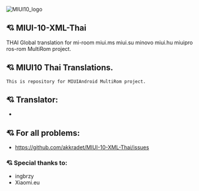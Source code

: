 ![MIUI10_logo](https://i.imgur.com/s5PsCYM.png)
## :cupid: MIUI-10-XML-Thai
THAI Global translation for mi-room miui.ms miui.su minovo miui.hu miuipro ros-rom MultiRom project.
## :cupid: MIUI10 Thai Translations.
    This is repository for MIUIAndroid MultiRom project.
## :cupid: Translator:
- 
## :cupid: For all problems:
- https://github.com/akkradet/MIUI-10-XML-Thai/issues

### :cupid: Special thanks to:
- ingbrzy
- Xiaomi.eu

